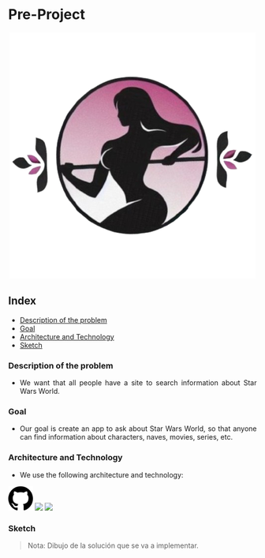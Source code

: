 <div align="justify">

# Pre-Project <a name="pre-project"></a>

<div align="center">
<img src="img/logo.png" />
</div>

## Index

- [Description of the problem](#problem)
- [Goal](#goal)
- [Architecture and Technology](#tech)
- [Sketch](#sketch)

### Description of the problem <a name="problem"></a>

- We want that all people have a site to search information 
  about Star Wars World. 

### Goal <a name="goal"></a>

- Our goal is create an app to ask about Star Wars World, 
  so that anyone can find information about characters, naves, 
  movies, series, etc. 

### Architecture and Technology <a name="tech"></a>

- We use the following architecture and technology:

<img src="img/github-logo.png" height="50" /> 
<img src="img/redbooth-logo.png" height="50"/> 
<img src="img/java-logo.png" height="50" />

### Sketch <a name="sketch"></a>

>Nota: Dibujo de la solución que se va a implementar.

<div align="center">
<img src=""/>
</div>

</div>
